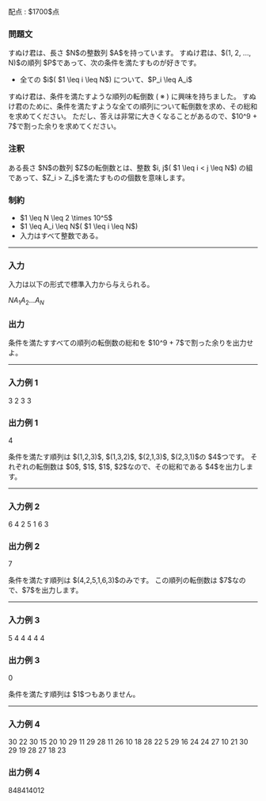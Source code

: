 
<div>

<span>

<span>

<p>
配点 : $1700$点
</p>

<div>

<section>

### **問題文**

<p>
すぬけ君は、長さ $N$の整数列 $A$を持っています。
すぬけ君は、$(1, 2, ..., N)$の順列 $P$であって、次の条件を満たすものが好きです。
</p>

<ul>

<li>
全ての $i$( $1 \leq i \leq N$) について、$P_i \leq A_i$
</li>

</ul>

<p>
すぬけ君は、条件を満たすような順列の転倒数 ( ※ ) に興味を持ちました。
すぬけ君のために、条件を満たすような全ての順列について転倒数を求め、その総和を求めてください。
ただし、答えは非常に大きくなることがあるので、$10^9 + 7$で割った余りを求めてください。
</p>

</section>

</div>

<div>

<section>

### **注釈**

<p>
ある長さ $N$の数列 $Z$の転倒数とは、整数 $i, j$( $1 \leq i < j \leq N$) の組であって、$Z_i > Z_j$を満たすものの個数を意味します。
</p>

</section>

</div>

<div>

<section>

### **制約**

<ul>

<li>
$1 \leq N \leq 2 \times 10^5$
</li>

<li>
$1 \leq A_i \leq N$( $1 \leq i \leq N$)
</li>

<li>
入力はすべて整数である。
</li>

</ul>

</section>

</div>

---

<div>

<div>

<section>

### **入力**

<p>
入力は以下の形式で標準入力から与えられる。
</p>

<div>

$N$$A_1$$A_2$$...$$A_N$
</div>

</section>

</div>

<div>

<section>

### **出力**

<p>
条件を満たすすべての順列の転倒数の総和を $10^9 + 7$で割った余りを出力せよ。
</p>

</section>

</div>

</div>

---

<div>

<section>

### **入力例 1**

<div>

3
2 3 3

</div>

</section>

</div>

<div>

<section>

### **出力例 1**

<div>

4

</div>

<p>
条件を満たす順列は $(1,2,3)$, $(1,3,2)$, $(2,1,3)$, $(2,3,1)$の $4$つです。
それぞれの転倒数は $0$, $1$, $1$, $2$なので、その総和である $4$を出力します。
</p>

</section>

</div>

---

<div>

<section>

### **入力例 2**

<div>

6
4 2 5 1 6 3

</div>

</section>

</div>

<div>

<section>

### **出力例 2**

<div>

7

</div>

<p>
条件を満たす順列は $(4,2,5,1,6,3)$のみです。
この順列の転倒数は $7$なので、$7$を出力します。
</p>

</section>

</div>

---

<div>

<section>

### **入力例 3**

<div>

5
4 4 4 4 4

</div>

</section>

</div>

<div>

<section>

### **出力例 3**

<div>

0

</div>

<p>
条件を満たす順列は $1$つもありません。
</p>

</section>

</div>

---

<div>

<section>

### **入力例 4**

<div>

30
22 30 15 20 10 29 11 29 28 11 26 10 18 28 22 5 29 16 24 24 27 10 21 30 29 19 28 27 18 23

</div>

</section>

</div>

<div>

<section>

### **出力例 4**

<div>

848414012

</div>

</section>

</div>

</span>

</span>

</div>
